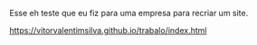 Esse eh teste que eu fiz para uma empresa para recriar um site.

https://vitorvalentimsilva.github.io/trabalo/index.html
